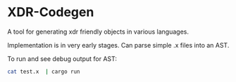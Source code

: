 # XDR-Codegen

A tool for generating xdr friendly objects in various languages.

Implementation is in very early stages. Can parse simple .x files into
an AST.

To run and see debug output for AST:

```bash
cat test.x  | cargo run
```
